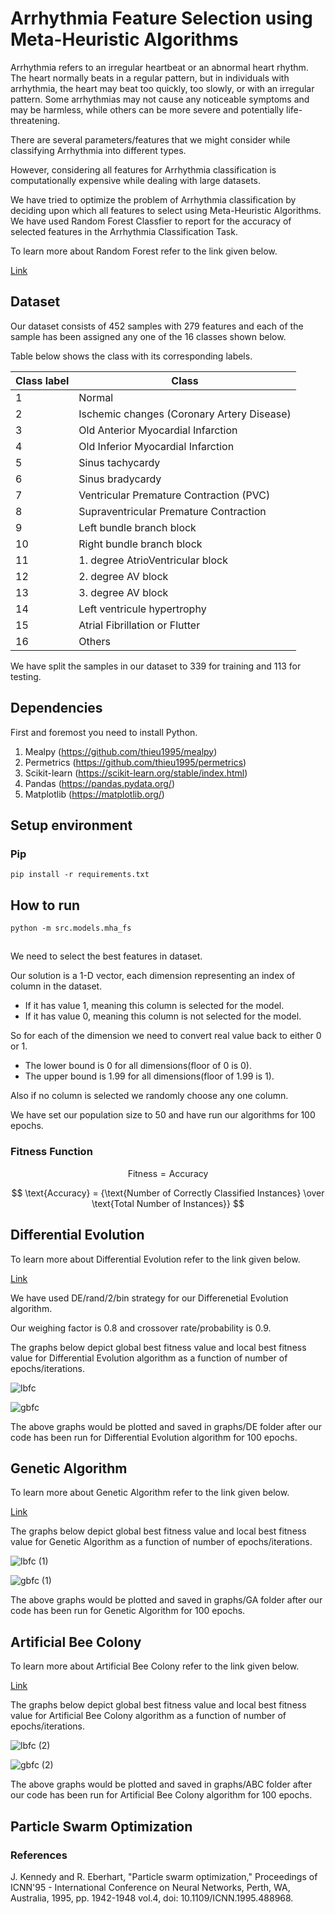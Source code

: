
# Arrhythmia Feature Selection using Meta-Heuristic Algorithms

Arrhythmia refers to an irregular heartbeat or an abnormal heart rhythm. The heart normally beats in a regular pattern, but in individuals with arrhythmia, the heart may beat too quickly, too slowly, or with an irregular pattern. Some arrhythmias may not cause any noticeable symptoms and may be harmless, while others can be more severe and potentially life-threatening.

There are several parameters/features that we might consider while classifying Arrhythmia into different types.

However, considering all features for Arrhythmia classification is computationally expensive while dealing with large datasets.

We have tried to optimize the problem of Arrhythmia classification by deciding upon which all features to select using Meta-Heuristic Algorithms.
We have used Random Forest Classfier to report for the accuracy of selected features in the Arrhythmia Classification Task.

To learn more about Random Forest refer to the link given below.

[Link](https://www.ibm.com/topics/random-forest)

## Dataset

Our dataset consists of 452 samples with 279 features and each of the sample has been assigned any one of the 16 classes shown below.

Table below shows the class with its corresponding labels.

| Class label | Class                                      |
|------------|--------------------------------------------|
| 1         | Normal                                     |
| 2         | Ischemic changes (Coronary Artery Disease) |
| 3         | Old Anterior Myocardial Infarction         |
| 4         | Old Inferior Myocardial Infarction         |
| 5         | Sinus tachycardy                           |
| 6         | Sinus bradycardy                           |
| 7         | Ventricular Premature Contraction (PVC)    |
| 8         | Supraventricular Premature Contraction     |
| 9         | Left bundle branch block                    |
| 10         | Right bundle branch block                   |
| 11         | 1. degree AtrioVentricular block            |
| 12         | 2. degree AV block                         |
| 13         | 3. degree AV block                         |
| 14         | Left ventricule hypertrophy                 |
| 15         | Atrial Fibrillation or Flutter              |
| 16         | Others                                     |


We have split the samples in our dataset to 339 for training and 113 for testing.

## Dependencies 

First and foremost you need to install Python.

1. Mealpy (https://github.com/thieu1995/mealpy)
2. Permetrics (https://github.com/thieu1995/permetrics)
3. Scikit-learn (https://scikit-learn.org/stable/index.html)
4. Pandas (https://pandas.pydata.org/)
5. Matplotlib (https://matplotlib.org/)

## Setup environment

### Pip 

```code 
pip install -r requirements.txt
```

## How to run

```code
python -m src.models.mha_fs
```

##

We need to select the best features in dataset.

Our solution is a 1-D vector, each dimension representing an index of column in the dataset.
- If it has value 1, meaning this column is selected for the model.
- If it has value 0, meaning this column is not selected for the model.

So for each of the dimension we need to convert real value back to either 0 or 1.
- The lower bound is 0 for all dimensions(floor of 0 is 0).
- The upper bound is 1.99 for all dimensions(floor of 1.99 is 1).

Also if no column is selected we randomly choose any one column.

We have set our population size to 50 and have run our algorithms for 100 epochs.

### Fitness Function

$$ \text{Fitness} = \text{Accuracy} $$

$$ \text{Accuracy} = {\text{Number  of Correctly Classified Instances} \over \text{Total Number of Instances}} $$

## Differential Evolution

To learn more about Differential Evolution refer to the link given below.

[Link](https://doi.org/10.1016/j.swevo.2018.10.006)

We have used DE/rand/2/bin strategy for our Differenetial Evolution algorithm.

Our weighing factor is 0.8 and crossover rate/probability is 0.9.

The graphs below depict global best fitness value and local best fitness value for Differential Evolution algorithm as a function of number of epochs/iterations.

![lbfc](https://github.com/aks1204/MHA-FS/assets/57048028/8e2cf1e8-faaf-4296-a44d-0986d6edfdbe)

![gbfc](https://github.com/aks1204/MHA-FS/assets/57048028/13305b97-cbe6-4e22-8988-d8bba2324980)

The above graphs would be plotted and saved in graphs/DE folder after our code has been run for Differential Evolution algorithm for 100 epochs.

## Genetic Algorithm

To learn more about Genetic Algorithm refer to the link given below.

[Link](https://www.analyticsvidhya.com/blog/2017/07/introduction-to-genetic-algorithm/)

The graphs below depict global best fitness value and local best fitness value for Genetic Algorithm as a function of number of epochs/iterations.

![lbfc (1)](https://github.com/aks1204/MHA-FS/assets/57048028/f4b5c3c3-7d16-4549-aa71-7be1f539e1aa)

![gbfc (1)](https://github.com/aks1204/MHA-FS/assets/57048028/adf50ae5-d10e-48f4-afb9-73084377e17c)

The above graphs would be plotted and saved in graphs/GA folder after our code has been run for Genetic Algorithm for 100 epochs.

## Artificial Bee Colony

To learn more about Artificial Bee Colony refer to the link given below.

[Link](https://www.sciencedirect.com/topics/computer-science/artificial-bee-colony)

The graphs below depict global best fitness value and local best fitness value for Artificial Bee Colony algorithm as a function of number of epochs/iterations.

![lbfc (2)](https://github.com/aks1204/MHA-FS/assets/57048028/aa5c7ca9-9583-4e1f-a237-c9c975cd4916)

![gbfc (2)](https://github.com/aks1204/MHA-FS/assets/57048028/b763e69b-de19-41e6-8cd9-46d2ddbe358b)

The above graphs would be plotted and saved in graphs/ABC folder after our code has been run for Artificial Bee Colony algorithm for 100 epochs.

## Particle Swarm Optimization

### References

J. Kennedy and R. Eberhart, "Particle swarm optimization," Proceedings of ICNN'95 - International Conference on Neural Networks, Perth, WA, Australia, 1995, pp. 1942-1948 vol.4, doi: 10.1109/ICNN.1995.488968.
